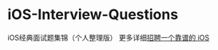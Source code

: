 # iOS-Interview-Questions
iOS经典面试题集锦（个人整理版）
更多详细[招聘一个靠谱的 iOS](https://github.com/ChenYilong/iOSInterviewQuestions)
